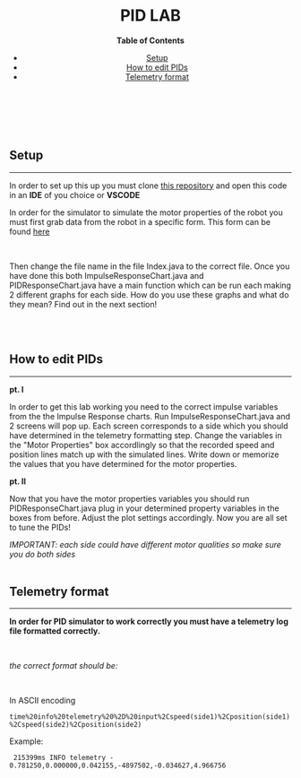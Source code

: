 <header>
    <h1>PID LAB </h1>
    <p><b>Table of Contents</b></p>
    <ul>
        <li><a href="#setup">Setup</a></li>
        <li><a href="#pidedit">How to edit PIDs</a></li>
        <li><a href="#tFormat"> Telemetry format</a></li>
    </ul>
</header>
<body>
    <br />
    <br />
    <h2 id="setup">Setup</h2>
    <hr>
    <p>In order to set up this up you must clone <a href="https://github.com/team467/pidlab" target="_blank" >this repository</a> and open this code in an <b>IDE</b> of you choice or <b>VSCODE</b></p>
    <p> In order for the simulator to simulate the motor properties of the robot you must first grab data from the robot in a specific form. This form can be found <a href="#tFormat"> here</a></p>
<br />
    <p> Then change the file name in the file Index.java to the correct file. Once you have done this both ImpulseResponseChart.java and PIDResponseChart.java have a main function which can be run each making 2 different graphs for each side. How do you use these graphs and what do they mean? Find out in the next section!</p>
<br />
<br />
    <h2 id="pidedit"> How to edit PIDs</h2>
    <hr>
    <b> pt. I </b>
    <p>In order to get this lab working you need to the correct impulse variables from the the Impulse Response charts. Run ImpulseResponseChart.java and 2 screens will pop up. Each screen corresponds to a side which you should have determined in the telemetry formatting step. Change the variables in the "Motor Properties" box accordlingly so that the recorded speed and position lines match up with the simulated lines. Write down or memorize the values that you have determined for the motor properties. <p>
    <b>pt. II</b>
    <p>Now that you have the motor properties variables you should run PIDResponseChart.java plug in your determined property variables in the boxes from before. Adjust the plot settings accordingly. Now you are all set to tune the PIDs!</P>
    <i>IMPORTANT: each side could have different motor qualities so make sure you do both sides</i>
<br />
<br />
    <h2 id="tFormat">Telemetry format </h2>
    <hr>
    <p><b>In order for PID simulator to work correctly you must have a telemetry log file formatted correctly.</b></p>
<br />
    <p><em>the correct format should be:</em></p>
<br />
    <p> In ASCII encoding</p>
        <code>time%20info%20telemetry%20%2D%20input%2Cspeed(side1)%2Cposition(side1)%2Cspeed(side2)%2Cposition(side2)</code>
<br />
    <p>Example:</p>
        <code> 215399ms INFO telemetry - 0.781250,0.000000,0.042155,-4897502,-0.034627,4.966756</code>
<body>









